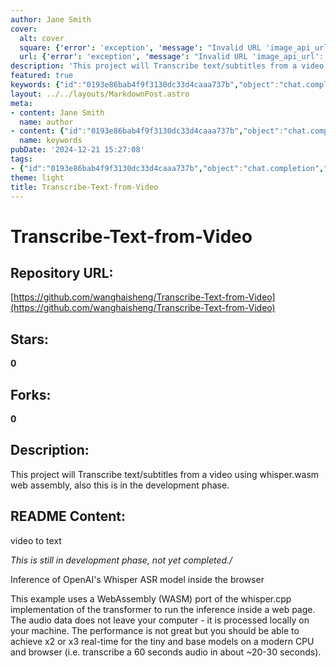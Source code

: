 ```yaml
---
author: Jane Smith
cover:
  alt: cover
  square: {'error': 'exception', 'message': "Invalid URL 'image_api_url': No scheme supplied. Perhaps you meant https://image_api_url?"}
  url: {'error': 'exception', 'message': "Invalid URL 'image_api_url': No scheme supplied. Perhaps you meant https://image_api_url?"}
description: 'This project will Transcribe text/subtitles from a video using whisper.wasm web assembly, also this is in the development phase.'
featured: true
keywords: {"id":"0193e86bab4f9f3130dc33d4caaa737b","object":"chat.completion","created":1734771190,"model":"Qwen/Qwen2.5-7B-Instruct","choices":[{"index":0,"message":{"role":"assistant","content":"Sure, here are the extracted keywords and tags from the provided text:\n\n### Keywords:\n- Transcribe\n- Text/Subtitles\n- Video\n- Whisper.wasm\n- WebAssembly (WASM)\n- inference\n- OpenAI's Whisper ASR model\n- transformer\n- audio data\n- local processing\n- Web page\n- real-time\n- performance\n\n### Tags:\n- Development\n- WebAssembly\n- Transcription\n- Video Processing\n- OpenAI\n- Real-Time\n- Performance\n- Locally Processed\n- Whisper Model"},"finish_reason":"stop"}],"usage":{"prompt_tokens":201,"completion_tokens":113,"total_tokens":314},"system_fingerprint":""}
layout: ../../layouts/MarkdownPost.astro
meta:
- content: Jane Smith
  name: author
- content: {"id":"0193e86bab4f9f3130dc33d4caaa737b","object":"chat.completion","created":1734771190,"model":"Qwen/Qwen2.5-7B-Instruct","choices":[{"index":0,"message":{"role":"assistant","content":"Sure, here are the extracted keywords and tags from the provided text:\n\n### Keywords:\n- Transcribe\n- Text/Subtitles\n- Video\n- Whisper.wasm\n- WebAssembly (WASM)\n- inference\n- OpenAI's Whisper ASR model\n- transformer\n- audio data\n- local processing\n- Web page\n- real-time\n- performance\n\n### Tags:\n- Development\n- WebAssembly\n- Transcription\n- Video Processing\n- OpenAI\n- Real-Time\n- Performance\n- Locally Processed\n- Whisper Model"},"finish_reason":"stop"}],"usage":{"prompt_tokens":201,"completion_tokens":113,"total_tokens":314},"system_fingerprint":""}
  name: keywords
pubDate: '2024-12-21 15:27:08'
tags:
- {"id":"0193e86bab4f9f3130dc33d4caaa737b","object":"chat.completion","created":1734771190,"model":"Qwen/Qwen2.5-7B-Instruct","choices":[{"index":0,"message":{"role":"assistant","content":"Sure, here are the extracted keywords and tags from the provided text:\n\n### Keywords:\n- Transcribe\n- Text/Subtitles\n- Video\n- Whisper.wasm\n- WebAssembly (WASM)\n- inference\n- OpenAI's Whisper ASR model\n- transformer\n- audio data\n- local processing\n- Web page\n- real-time\n- performance\n\n### Tags:\n- Development\n- WebAssembly\n- Transcription\n- Video Processing\n- OpenAI\n- Real-Time\n- Performance\n- Locally Processed\n- Whisper Model"},"finish_reason":"stop"}],"usage":{"prompt_tokens":201,"completion_tokens":113,"total_tokens":314},"system_fingerprint":""}
theme: light
title: Transcribe-Text-from-Video
---
```


# Transcribe-Text-from-Video

## Repository URL: 
[https://github.com/wanghaisheng/Transcribe-Text-from-Video](https://github.com/wanghaisheng/Transcribe-Text-from-Video)

## Stars: 
**0**

## Forks: 
**0**

## Description: 
This project will Transcribe text/subtitles from a video using whisper.wasm web assembly, also this is in the development phase.

## README Content: 
video to text


*This is still in development phase, not yet completed./*


Inference of OpenAI's Whisper ASR model inside the browser

This example uses a WebAssembly (WASM) port of the whisper.cpp implementation of the transformer to run the inference inside a web page. The audio data does not leave your computer - it is processed locally on your machine. The performance is not great but you should be able to achieve x2 or x3 real-time for the tiny and base models on a modern CPU and browser (i.e. transcribe a 60 seconds audio in about ~20-30 seconds).

